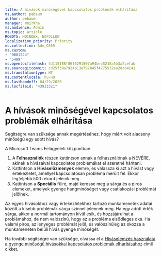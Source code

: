 ```yaml
---
title: A hívások minőségével kapcsolatos problémák elhárítása
ms.author: pebaum
author: pebaum
manager: mnirkhe
ms.audience: Admin
ms.topic: article
ROBOTS: NOINDEX, NOFOLLOW
localization_priority: Priority
ms.collection: Adm_O365
ms.custom:
- "9001224"
- "5489"
ms.openlocfilehash: 4d115188f86f5291507a94beb5218a5b3a2cefab
ms.sourcegitcommit: cd25f39a7924b13e797845f4275932ea2da64141
ms.translationtype: HT
ms.contentlocale: hu-HU
ms.lasthandoff: 04/29/2020
ms.locfileid: "43933321"
---
```

# <a name="troubleshoot-call-quality-problems"></a>A hívások minőségével kapcsolatos problémák elhárítása

Segítségre van szüksége annak megértéséhez, hogy miért volt alacsony minőségű egy adott hívás?

A Microsoft Teams Felügyeleti központban:

1. A **Felhasználók** részen kattintson annak a felhasználónak a NEVÉRE, akinek a hívásaival kapcsolatos problémákat el szeretné hárítani.
2. Kattintson a **Híváselőzmények** elemre, és válassza ki azt a hívást vagy értekezletet, amellyel kapcsolatosan probléma merült fel. Ekkor legfeljebb 500 rekord jelenik meg.
3. Kattintson a **Speciális** fülre, majd keresse meg a sárga és a piros elemeket, amelyek gyenge hangminőséget vagy csatlakozási problémát jelölnek.

Az egyes hívásokhoz vagy értekezletekhez tartozó munkamenetek adatai között a kisebb problémák sárga színnel jelennek meg. Ha egy adott érték sárga, akkor a normál tartományon kívül esik, és hozzájárulhat a problémához, de nem valószínű, hogy az a probléma elsődleges oka. Ha valami piros, az lényeges problémát jelöl, és valószínűleg az okozza a munkameneten belüli hívás gyenge minőségét.

Ha további segítségre van szüksége, olvassa el a [Híváselemzés használata a gyenge minőségű hívásokkal kapcsolatos problémák elhárításához](https://docs.microsoft.com/microsoftteams/use-call-analytics-to-troubleshoot-poor-call-quality#troubleshoot-call-quality-problems-using-call-analytics) című cikket.
